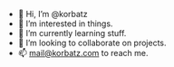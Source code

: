 - 👋 Hi, I’m @korbatz
- 👀 I’m interested in things.
- 🌱 I’m currently learning stuff.
- 💞️ I’m looking to collaborate on projects.
- 📫 mail@korbatz.com to reach me.

<!---
korbatz/korbatz is a ✨ special ✨ repository because its `README.md` (this file) appears on your GitHub profile.
You can click the Preview link to take a look at your changes.
--->
